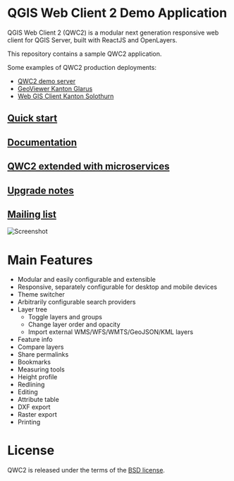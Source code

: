 QGIS Web Client 2 Demo Application
==================================

QGIS Web Client 2 (QWC2) is a modular next generation responsive web client for QGIS Server, built with ReactJS and OpenLayers.

This repository contains a sample QWC2 application.

Some examples of QWC2 production deployments:

- [QWC2 demo server](http://qwc2.sourcepole.ch)
- [GeoViewer Kanton Glarus](https://map.geo.gl.ch/)
- [Web GIS Client Kanton Solothurn](https://geo.so.ch/map/)

## [Quick start](https://github.com/qgis/qwc2-demo-app/blob/master/doc/QWC2_Documentation.md#quick-start)
## [Documentation](https://github.com/qgis/qwc2-demo-app/blob/master/doc/QWC2_Documentation.md)
## [QWC2 extended with microservices](https://github.com/qwc-services/qwc-docker)
## [Upgrade notes](https://github.com/qgis/qwc2-demo-app/blob/master/UpgradeNotes.md)
## [Mailing list](https://lists.osgeo.org/mailman/listinfo/qgis-qwc2)

![Screenshot](https://github.com/qgis/qwc2-demo-app/blob/gh-pages/Screenshot.jpg?raw=true)

# Main Features

- Modular and easily configurable and extensible
- Responsive, separately configurable for desktop and mobile devices
- Theme switcher
- Arbitrarily configurable search providers
- Layer tree
  * Toggle layers and groups
  * Change layer order and opacity
  - Import external WMS/WFS/WMTS/GeoJSON/KML layers
- Feature info
- Compare layers
- Share permalinks
- Bookmarks
- Measuring tools
- Height profile
- Redlining
- Editing
- Attribute table
- DXF export
- Raster export
- Printing

# License

QWC2 is released under the terms of the [BSD license](https://github.com/qgis/qwc2-demo-app/blob/master/LICENSE).
